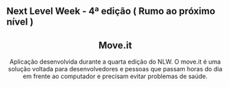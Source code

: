 ## Next Level Week - 4ª edição ( Rumo ao próximo nível )

<h2 align="center">Move.it</h2>

<p align="center" text-align="justify">Aplicação desenvolvida durante a quarta edição do NLW. O move.it é uma solução voltada para desenvolvedores e pessoas que passam horas do dia em frente ao computador e precisam evitar problemas de saúde.</p>
